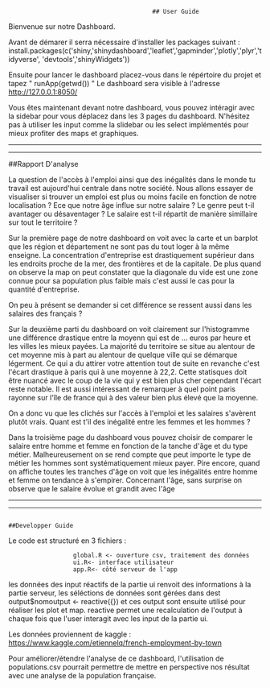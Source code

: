                                             ## User Guide

Bienvenue sur notre Dashboard.

Avant de démarer il serra nécessaire d'installer les packages suivant :
install.packages(c('shiny,'shinydashboard','leaflet','gapminder','plotly','plyr','tidyverse', 'devtools','shinyWidgets'))

Ensuite pour lancer le dashboard placez-vous dans le répértoire du projet et tapez " runApp(getwd()) "
Le dashboard sera visible à l'adresse http://127.0.0.1:8050/

Vous êtes maintenant devant notre dashboard, vous pouvez intéragir avec la sidebar pour vous déplacez dans les 3 pages du dashboard.
N'hésitez pas à utiliser les input comme la slidebar ou les select implémentés pour mieux profiter des maps et graphiques.


-----------------------------------------------------------------------------------------------------------------------------------------------------------------------------
-----------------------------------------------------------------------------------------------------------------------------------------------------------------------------

 ##Rapport D'analyse 

La question de l'accès à l'emploi ainsi que des inégalités dans le monde tu travail est aujourd'hui centrale dans notre société.
Nous allons essayer de visualiser si trouver un emploi est plus ou moins facile en fonction de notre localisation ? 
Ece que notre âge influe sur notre salaire ? Le genre peut t-il avantager ou désaventager ? 
Le salaire est t-il répartit de manière simillaire sur tout le territoire ?

Sur la première page de notre dashboard on voit avec la carte et un barplot que les région et département ne sont pas du tout loger à la même enseigne. 
La concentration d'entreprise est drastiquement supérieur dans les endroits proche de la mer, des frontières et de la capitale.
De plus quand on observe la map on peut constater que la diagonale du vide est une zone connue pour sa population plus faible mais c'est aussi 
le cas pour la quantité d'entreprise.


On peu à présent se demander si cet différence se ressent aussi dans les salaires des français ?

Sur la deuxième parti du dashboard on voit clairement sur l'histogramme une différence drastique entre la moyenn qui est de ... euros par heure et les villes les mieux payées.
La majorité du territoire se situe au alentour de cet moyenne mis à part au alentour de quelque ville qui se démarque légerment.
Ce qui a du attirer votre attention tout de suite en revanche c'est l'écart drastique à paris qui à une moyenne à 22,2. Cette statisques doit être nuancé avec 
le coup de la vie qui y est bien plus cher cependant l'écart reste notable. Il est aussi intéressant de remarquer à quel point
paris rayonne sur l'île de france qui à des valeur bien plus élevé que la moyenne.

On a donc vu que les clichés sur l'accès à l'emploi et les salaires s'avèrent plutôt vrais. Quant est t'il des inégalité entre les femmes et les hommes ?

Dans la troisième page du dashboard vous pouvez choisir de comparer le salaire entre homme et femme en fonction de la tanche d'âge et du type métier.
Malheureusement on se rend compte que peut importe le type de métier les hommes sont systématiquement mieux payer. Pire encore, quand on affiche toutes les tranches d'âge
on voit que les inégalités entre homme et femme on tendance à s'empirer.
Concernant l'âge, sans surprise on observe que le salaire évolue et grandit avec l'âge


-----------------------------------------------------------------------------------------------------------------------------------------------------------------------------------------
-----------------------------------------------------------------------------------------------------------------------------------------------------------------------------------------
        
                                                                    ##Developper Guide

Le code est structuré en 3 fichiers : 

				      global.R <- ouverture csv, traitement des données
 				      ui.R<- interface utilisateur
				      app.R<- côté serveur de l'app 

les données des input réactifs de la partie ui renvoit des informations à la partie serveur, les séléctions de données sont gérées dans dest output$nomoutput <- reactive({})
et ces output sont ensuite utilisé pour réaliser les plot et map. reactive permet une recalculation de l'output à chaque fois que l'user interagit avec les input de la partie ui.

Les données proviennent de kaggle : https://www.kaggle.com/etiennelq/french-employment-by-town

Pour améliorer/étendre l'analyse de ce dashboard, l'utilisation de populations.csv pourrait permettre de mettre en perspective nos résultat
avec une analyse de la population française.

 

